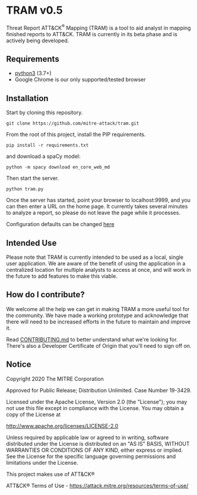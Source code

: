 # TRAM v0.5

Threat Report ATT&CK<sup>®</sup> Mapping (TRAM) is a tool to aid analyst in mapping finished reports to ATT&CK. TRAM is currently in its beta phase and is actively being developed.
​
## Requirements
- [python3](https://www.python.org/) (3.7+)
- Google Chrome is our only supported/tested browser

## Installation
Start by cloning this repository.
```
git clone https://github.com/mitre-attack/tram.git
```
From the root of this project, install the PIP requirements.
```
pip install -r requirements.txt
```

and download a spaCy model:

```
python -m spacy download en_core_web_md
```

Then start the server.
```
python tram.py
```
Once the server has started, point your browser to localhost:9999, and you can then enter a URL on the home page.
It currently takes several minutes to analyze a report, so please do not leave the page while it processes.

Configuration defaults can be changed [here](https://github.com/mitre-attack/tram/wiki/TRAM-Configuration)

## Intended Use
Please note that TRAM is currently intended to be used as a local, single user application. We are aware of the benefit of using the application in a centralized location for multiple analysts to access at once, and will work in the future to add features to make this viable.

## How do I contribute?

We welcome all the help we can get in making TRAM a more useful tool for the community. We have made a working prototype and acknowledge that there will need to be increased efforts in the future to maintain and improve it.

Read [CONTRIBUTING.md](CONTRIBUTING.md) to better understand what we're looking for. There's also a Developer Certificate of Origin that you'll need to sign off on.
​
## Notice

Copyright 2020 The MITRE Corporation

Approved for Public Release; Distribution Unlimited. Case Number 19-3429.

Licensed under the Apache License, Version 2.0 (the "License");
you may not use this file except in compliance with the License.
You may obtain a copy of the License at

   http://www.apache.org/licenses/LICENSE-2.0
   
Unless required by applicable law or agreed to in writing, software
distributed under the License is distributed on an "AS IS" BASIS,
WITHOUT WARRANTIES OR CONDITIONS OF ANY KIND, either express or implied.
See the License for the specific language governing permissions and
limitations under the License.

This project makes use of ATT&CK®

ATT&CK® Terms of Use - https://attack.mitre.org/resources/terms-of-use/